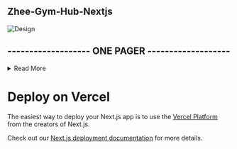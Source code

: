 ## Zhee-Gym-Hub-Nextjs
![Design](wireframe.png)

## ------------------- ONE PAGER  -------------------
<details><summary> Read More </summary>
### What is Zheé- Gym-Hub?

Zheé Hub is a one stop hub for persons who want to live healthy. This e-commerce website will have a page with tutorials where persons can work out based on their goals/target area, A store for persons who want to purchase clothing/apparels. Each customer will be able to sign into their account to see their progress, account, details order history. A stretch goals is to add a blog where people can share tips and recommendation for other to learn from and a recommended diet page.

### Why Zheé- Gym-Hub? 
During covid a lot of persons developed unhealthy eating and exercising habits, resulting in a lot of persons becoming over weighted. Post covid some persons have going different healthy journeys to lose that weight and stay health. While persons embark on this healthy journey, Zheé- Gym-Hub will provide them will all there need, workout, diet, and more and to encourage other to start getting healthy.

### Measuring Sucess
To measure the success of the website we will allow users to share their feedback will on the website. We will also measuring what products/ feature customers enjoy. The MVP contains the tutorials, store, shopping cart and account. Based on the timeframe and hwo well users enjoy the website we will then include our stretch goals.

### Who is the Target Audience? 
The target audience are persons who are interested in working out and eating health, or persons who just want to maintain and healthy life style.This include all genders, ranginging from age 12 upwards.
</details>

# Deploy on Vercel

The easiest way to deploy your Next.js app is to use the [Vercel Platform](https://vercel.com/new?utm_medium=default-template&filter=next.js&utm_source=create-next-app&utm_campaign=create-next-app-readme) from the creators of Next.js.

Check out our [Next.js deployment documentation](https://nextjs.org/docs/deployment) for more details.


